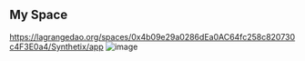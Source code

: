 


 ## My Space 
 https://lagrangedao.org/spaces/0x4b09e29a0286dEa0AC64fc258c820730c4F3E0a4/Synthetix/app
 ![image](https://github.com/Fuyurawaki/awesome-swanchain/assets/173648399/7ba65659-ed38-452d-8c95-af1b18c93059)
